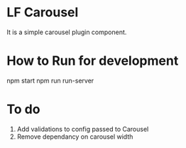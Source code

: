 # LF Carousel

It is a simple carousel plugin component.

# How to Run for development
npm start
npm run run-server

# To do
1. Add validations to config passed to Carousel
1. Remove dependancy on carousel width